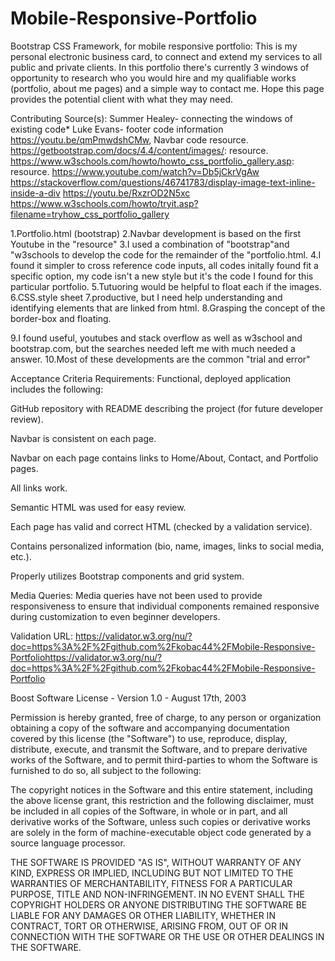 # Mobile-Responsive-Portfolio
Bootstrap CSS Framework, for mobile responsive portfolio:
This is my personal electronic business card, to connect and extend my services to 
all public and private clients. In this portfolio there's currently 3 windows of opportunity to
research who you would hire and my qualifiable works (portfolio, about me pages) and a simple way to contact me.
Hope this page provides the potential client with what they may need.

Contributing Source(s):
Summer Healey- connecting the windows of existing code*
Luke Evans- footer code information 
https://youtu.be/qmPmwdshCMw, Navbar code resource.
https://getbootstrap.com/docs/4.4/content/images/: resource.
https://www.w3schools.com/howto/howto_css_portfolio_gallery.asp: resource.
https://www.youtube.com/watch?v=Db5jCkrVgAw
https://stackoverflow.com/questions/46741783/display-image-text-inline-inside-a-div
https://youtu.be/RxzrOD2N5xc
https://www.w3schools.com/howto/tryit.asp?filename=tryhow_css_portfolio_gallery


1.Portfolio.html (bootstrap)
2.Navbar development is based on the first Youtube in the "resource"
3.I used a combination of "bootstrap"and "w3schools to develop the code for the remainder of the 
"portfolio.html.
4.I found it simpler to cross reference code inputs, all codes initally found fit a specific option, 
my code isn't a new style but it's the code I found for this particular portfolio.
5.Tutuoring would be helpful to float each if the images.
6.CSS.style sheet
7.productive, but I need help understanding and identifying elements that are linked from html.
8.Grasping the concept of the border-box and floating.

9.I found useful, youtubes and stack overflow as well as w3school and bootstrap.com, 
but the searches needed left me with much needed a answer.
10.Most of these developments are the common "trial and error"



Acceptance Criteria Requirements:
Functional, deployed application includes the following:

GitHub repository with README describing the project (for future developer review).

Navbar is consistent on each page.

Navbar on each page contains links to Home/About, Contact, and Portfolio pages.

All links work.

Semantic HTML was used for easy review.

Each page has valid and correct HTML (checked by a validation service).

Contains personalized information (bio, name, images, links to social media, etc.).

Properly utilizes Bootstrap components and grid system.

Media Queries: Media queries have not been used to provide responsiveness to ensure that individual components remained responsive during customization to even beginner developers.



Validation URL:
https://validator.w3.org/nu/?doc=https%3A%2F%2Fgithub.com%2Fkobac44%2FMobile-Responsive-Portfoliohttps://validator.w3.org/nu/?doc=https%3A%2F%2Fgithub.com%2Fkobac44%2FMobile-Responsive-Portfolio


Boost Software License - Version 1.0 - August 17th, 2003

Permission is hereby granted, free of charge, to any person or organization
obtaining a copy of the software and accompanying documentation covered by
this license (the "Software") to use, reproduce, display, distribute,
execute, and transmit the Software, and to prepare derivative works of the
Software, and to permit third-parties to whom the Software is furnished to
do so, all subject to the following:

The copyright notices in the Software and this entire statement, including
the above license grant, this restriction and the following disclaimer,
must be included in all copies of the Software, in whole or in part, and
all derivative works of the Software, unless such copies or derivative
works are solely in the form of machine-executable object code generated by
a source language processor.

THE SOFTWARE IS PROVIDED "AS IS", WITHOUT WARRANTY OF ANY KIND, EXPRESS OR
IMPLIED, INCLUDING BUT NOT LIMITED TO THE WARRANTIES OF MERCHANTABILITY,
FITNESS FOR A PARTICULAR PURPOSE, TITLE AND NON-INFRINGEMENT. IN NO EVENT
SHALL THE COPYRIGHT HOLDERS OR ANYONE DISTRIBUTING THE SOFTWARE BE LIABLE
FOR ANY DAMAGES OR OTHER LIABILITY, WHETHER IN CONTRACT, TORT OR OTHERWISE,
ARISING FROM, OUT OF OR IN CONNECTION WITH THE SOFTWARE OR THE USE OR OTHER
DEALINGS IN THE SOFTWARE.

